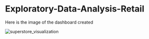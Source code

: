 # Exploratory-Data-Analysis-Retail

Here is the image of the dashboard created

![superstore_visualization](https://user-images.githubusercontent.com/57134054/118404178-6110c680-b68f-11eb-91ca-37b2467d12ae.png)
